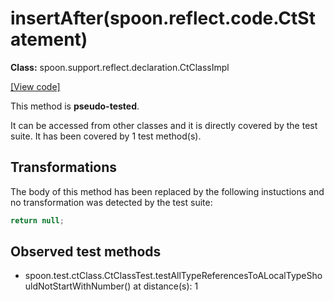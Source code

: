 # insertAfter(spoon.reflect.code.CtStatement)

**Class:** spoon.support.reflect.declaration.CtClassImpl

[[View code]](https://github.com/INRIA/spoon/blob/fd878bc71b73fc1da82356eaa6578f760c70f0de/src/main/java//spoon/support/reflect/declaration/CtClassImpl.java#L206)

This method is **pseudo-tested**.


It can be accessed from other classes and it is directly covered by the test suite. 
It has been covered by 1 test method(s).

## Transformations


The body of this method has been replaced by the following instuctions and no transformation was detected by the test suite:

```Java
return null;
```





## Observed test methods

* spoon.test.ctClass.CtClassTest.testAllTypeReferencesToALocalTypeShouldNotStartWithNumber() at distance(s): 1


